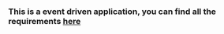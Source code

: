 ### This is a event driven application, you can find all the requirements [here](https://github.com/xhefribala/EventDrivenCloud_Library_App/blob/master/Requirements.pdf)
